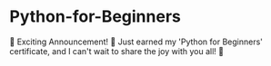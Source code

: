 # Python-for-Beginners
🎉 Exciting Announcement! 🐍 Just earned my 'Python for Beginners' certificate, and I can't wait to share the joy with you all! 🚀
